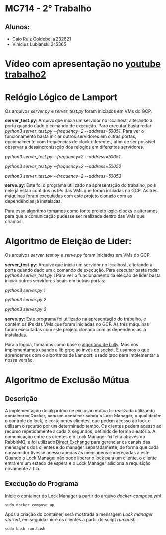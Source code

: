 # MC714 - 2° Trabalho

## Alunos:
* Caio Ruiz Coldebella 232621
* Vinícius Lublanski 245365

# Vídeo com apresentação no [youtube trabalho2](https://www.youtube.com/watch?v=T_VUvHIHDOU)

# Relógio Lógico de Lamport

Os arquivos *server.py* e *server_test.py* foram iniciados em VMs do GCP.

**server_test.py**: Arquivo que inicia um servidor no localhost, alterando a porta quando dado o comando de execução.
Para executar basta rodar *python3 server_test.py --frequency=2 --address=50051*.
Para ver o funcionamento basta iniciar outros servidores em outras portas, opcionalmente com frequências de clock diferentes,
afim de ser possível observar a dessincronização dos relógios em diferentes servidores.

*python3 server_test.py --frequency=2 --address=50051*

*python3 server_test.py --frequency=2 --address=50052*

*python3 server_test.py --frequency=2 --address=50053*

**serve.py**: Este foi o programa utilizado na apresentação do trabalho, pois nele já estão contidos os IPs das VMs que foram iniciadas no GCP. 
As três máquinas foram executadas com este projeto clonado com as dependências já instaladas.

Para esse algoritmo tomamos como fonte projeto [logic-clocks](https://github.com/leandroadal/logic-clocks) e alteramos para 
que a comunicação pudesse ser realizada dentro das VMs que criamos.


# Algoritmo de Eleição de Líder:

Os arquivos *server_test.py* e *serve.py* foram iniciados em VMs do GCP.

**server_test.py**: Arquivo que inicia um servidor no localhost, alterando a porta quando dado um o comando de execução.
Para executar basta rodar *python3 server_test.py 1*
Para ver o funcionamento da eleição de lider basta iniciar outros servidores locais em outras portas:

*python3 server.py 1*

*python3 server.py 2*

*python3 server.py 3*

**serve.py**: Este programa foi utilizado na apresentação do trabalho, e contêm os IPs das VMs que foram iniciadas no GCP. 
As três máquinas foram executadas com este projeto clonado com as dependências já instaladas.

Para a lógica, tomamos como base o [algoritmo de bully](https://github.com/alaattinyilmaz/bully/blob/main/bully.py).
Mas nós implementamos usando a lib [grpc](https://grpc.io/docs/languages/python/) ao invés do socket.
E usamos o que aprendemos com o algorítmos de Lamport, usado grpc para implementar a nossa versão.

# Algoritmo de Exclusão Mútua

## Descrição

A implementação do algoritmo de exclusão mútua foi realizada utilizando containeres Docker, com um container sendo o Lock Manager,
o qual detêm o controle do lock, e containeres clientes, que pedem acesso ao lock e utilizam o recurso por um determinado tempo.
Os clientes pedem acesso ao recurso repetidamente a cada X segundos, definido de forma aleatória. A comunicação entre os clientes
e o Lock Manager foi feita através do RabbitMQ, e foi utilizado [Direct Exchange](https://www.rabbitmq.com/tutorials/tutorial-four-python)
para gerenciar os canais das mensagens dos clientes e do manager separadamente, de forma que cada consumidor tivesse acesso apenas às mensagens
endereçadas à este. Quando o Lock Manager não pode liberar o lock para um cliente, o cliente entra em um estado de espera e o Lock Manager
adiciona a requisição novamente à fila.

## Execução do Programa

Inicie o container do Lock Manager a partir do arquivo *docker-compose.yml*

```
sudo docker compose up
```

Após a criação do container, será mostrada a mensagem *Lock manager started*, em seguida inicie os clientes a partir do script *run.bash*

```
sudo bash run.bash
```
